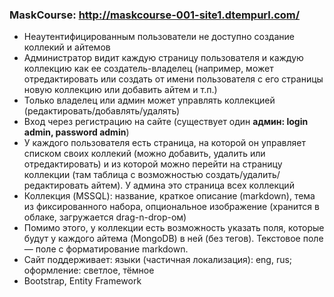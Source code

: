 ### MaskCourse: http://maskcourse-001-site1.dtempurl.com/
 * Неаутентифицированным пользователи не доступно создание коллекий и айтемов
 * Администратор видит каждую страницу пользователя и каждую коллекцию как ее создатель-владелец (например, может отредактировать или создать от имени пользователя с его страницы новую коллекцию или добавить айтем и т.п.)
 * Только владелец или админ может управлять коллекцией (редактировать/добавлять/удалять)
 * Вход через регистрацию на сайте (существует один **админ: login admin, password admin**)
 * У каждого пользователя есть страница, на которой он управляет списком своих коллекий (можно добавить, удалить или отредактировать) и из которой можно перейти на страницу коллекции (там таблица с возможностью создать/удалить/редактировать айтем). У админа это страница всех коллекций
 * Коллекция (MSSQL): название, краткое описание (markdown), тема из фиксированного набора, опциональное изображение (хранится в облаке, загружается drag-n-drop-ом)
 * Помимо этого, у коллекции есть возможность указать поля, которые будут у каждого айтема (MongoDB) в ней (без тегов). Текстовое поле — поле с форматирование markdown.
 * Сайт поддерживает: языки (частичная локализация): eng, rus; оформление: светлое, тёмное
 * Bootstrap, Entity Framework
